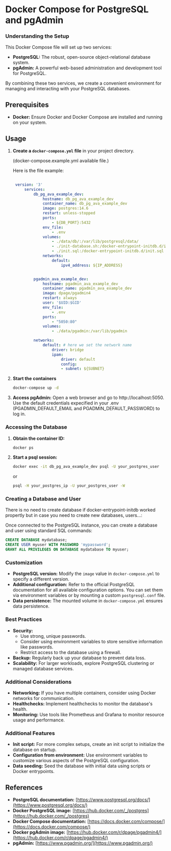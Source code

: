 
# **Docker Compose for PostgreSQL and pgAdmin**

### **Understanding the Setup**
This Docker Compose file will set up two services:
* **PostgreSQL:** The robust, open-source object-relational database system.
* **pgAdmin:** A powerful web-based administration and development tool for PostgreSQL.

By combining these two services, we create a convenient environment for managing and interacting with your PostgreSQL databases.

## **Prerequisites**
* **Docker:** Ensure Docker and Docker Compose are installed and running on your system.

## **Usage**

1. **Create a `docker-compose.yml` file** in your project directory.

	 (docker-compose.example.yml available file.)
	 
	 Here is the file example:
   ```yaml
  	
  	version: '3'
		services:
			db_pg_ava_example_dev:
				hostname: db_pg_ava_example_dev
				container_name: db_pg_ava_example_dev
				image: postgres:14.6
				restart: unless-stopped
				ports:
					- ${DB_PORT}:5432
				env_file:
					- .env
				volumes:
					- ./data/db/:/var/lib/postgresql/data/
					- ./init-database.sh:/docker-entrypoint-initdb.d/init-database.sh
					- ./init.sql:/docker-entrypoint-initdb.d/init.sql
				networks:
					default:
						ipv4_address: ${IP_ADDRESS}


			pgadmin_ava_example_dev:
				hostname: pgadmin_ava_example_dev
				container_name: pgadmin_ava_example_dev
				image: dpage/pgadmin4
				restart: always
				user: '$UID:$GID'
				env_file:
					- .env
				ports:
					- "5050:80"
				volumes:
					- ./data/pgadmin:/var/lib/pgadmin

			networks:
				default: # here we set the network name
					driver: bridge
					ipam:
						driver: default
						config:
						- subnet: ${SUBNET}
   ```

2. **Start the containers**
   ```bash
   docker-compose up -d
   ```

3. **Access pgAdmin:**
   Open a web browser and go to http://localhost:5050. Use the default credentials expecified in your .env (PGADMIN_DEFAULT_EMAIL and PGADMIN_DEFAULT_PASSWORD) to log in.

### **Accessing the Database**

1. **Obtain the container ID:**
   ```bash
   docker ps
   ```
2. **Start a psql session:**
   ```bash
   docker exec -it db_pg_ava_example_dev psql -U your_postgres_user
   ```

	 or

   ```bash
   psql -H your_postgres_ip -U your_postgres_user -W
   ```


### **Creating a Database and User**
There is no need to create database if docker-entrypoint-initdb worked propertly but in case you need to create new databases, users...:

Once connected to the PostgreSQL instance, you can create a database and user using standard SQL commands:
```sql
CREATE DATABASE mydatabase;
CREATE USER myuser WITH PASSWORD 'mypassword';
GRANT ALL PRIVILEGES ON DATABASE mydatabase TO myuser;
```

### **Customization**
* **PostgreSQL version:** Modify the `image` value in `docker-compose.yml` to specify a different version.
* **Additional configuration:** Refer to the official PostgreSQL documentation for all available configuration options. You can set them via environment variables or by mounting a custom `postgresql.conf` file.
* **Data persistence:** The mounted volume in `docker-compose.yml` ensures data persistence.

### **Best Practices**
* **Security:**
   * Use strong, unique passwords.
   * Consider using environment variables to store sensitive information like passwords.
   * Restrict access to the database using a firewall.
* **Backup:** Regularly back up your database to prevent data loss.
* **Scalability:** For larger workloads, explore PostgreSQL clustering or managed database services.

### **Additional Considerations**
* **Networking:** If you have multiple containers, consider using Docker networks for communication.
* **Healthchecks:** Implement healthchecks to monitor the database's health.
* **Monitoring:** Use tools like Prometheus and Grafana to monitor resource usage and performance.

### **Additional Features**
* **Init script:** For more complex setups, create an init script to initialize the database on startup.
* **Configuration from environment:** Use environment variables to customize various aspects of the PostgreSQL configuration.
* **Data seeding:** Seed the database with initial data using scripts or Docker entrypoints.


## **References**
* **PostgreSQL documentation:** [https://www.postgresql.org/docs/](https://www.postgresql.org/docs/)
* **Docker PostgreSQL image:** [https://hub.docker.com/_/postgres](https://hub.docker.com/_/postgres)
* **Docker Compose documentation:** [https://docs.docker.com/compose/](https://docs.docker.com/compose/)
* **Docker pgAdmin image:** [https://hub.docker.com/r/dpage/pgadmin4/](https://hub.docker.com/r/dpage/pgadmin4/)
* **pgAdmin:** [https://www.pgadmin.org/](https://www.pgadmin.org/)


